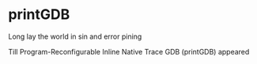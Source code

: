 # printGDB

Long lay the world in sin and error pining

Till Program-Reconfigurable Inline Native Trace GDB (printGDB) appeared
